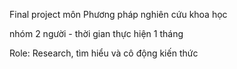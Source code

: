 Final project môn Phương pháp nghiên cứu khoa học

nhóm 2 người - thời gian thực hiện 1 tháng

Role: Research, tìm hiểu và cô động kiến thức
